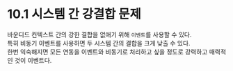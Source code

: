 # 10.1 시스템 간 강결합 문제

바운디드 컨텍스트 간의 강한 결합을 없애기 위해 `이벤트`를 사용할 수 있다.  
특히 비동기 이벤트를 사용하면 두 시스템 간의 결합을 크게 낮출 수 있다.  
한번 익숙해지면 모든 연동을 이벤트와 비동기로 처리하고 싶을 정도로 강력하고 매력적인 것이 이벤트다.
